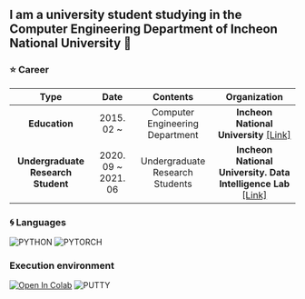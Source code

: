 ## I am a university student studying in the Computer Engineering Department of Incheon National University 👋

### :star: Career

| **Type** | **Date** | **Contents** | **Organization** |
|:--------:|:--------:|:--------:|:--------:|
| **Education** | 2015. 02 ~ | Computer Engineering Department | **Incheon National University** [[Link]](https://www.inu.ac.kr/mbshome/mbs/inu/index.do) |
| **Undergraduate Research Student** | 2020. 09 ~ 2021. 06| Undergraduate Research Students | **Incheon National University. Data Intelligence Lab** [[Link]](https://sites.google.com/view/inudi) |

### :cyclone: Languages
![PYTHON](https://img.shields.io/badge/Python-3.8.3-blue) ![PYTORCH](https://img.shields.io/badge/Pytorch-1.7.1-red) 

### Execution environment
[![Open In Colab](https://colab.research.google.com/assets/colab-badge.svg)](https://colab.research.google.com)
![PUTTY](https://img.shields.io/badge/Putty-Linux%20Server-lightgrey)
